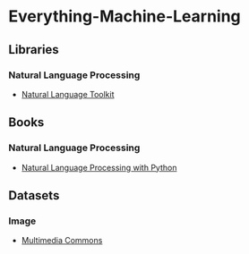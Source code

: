 # Everything-Machine-Learning

## Libraries

### Natural Language Processing
- [Natural Language Toolkit](https://www.nltk.org/index.html#)

## Books

### Natural Language Processing
- [Natural Language Processing with Python](https://www.nltk.org/book/)

## Datasets

### Image
- [Multimedia Commons](http://www.multimediacommons.org/)
